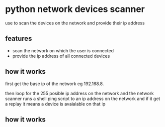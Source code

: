 # python network devices scanner

use to scan the devices on the network and provide their ip address

## features
- scan the network on which the user is connected 
- provide the ip address of all connected devices

## how it works 

first get the base ip of the network eg 192.168.8. 

then loop for the 255 posible ip address on the network and the network scanner runs a shell ping script to an ip address on the network and if it get a replay it means a device is avaialable on that ip

## how it works 
